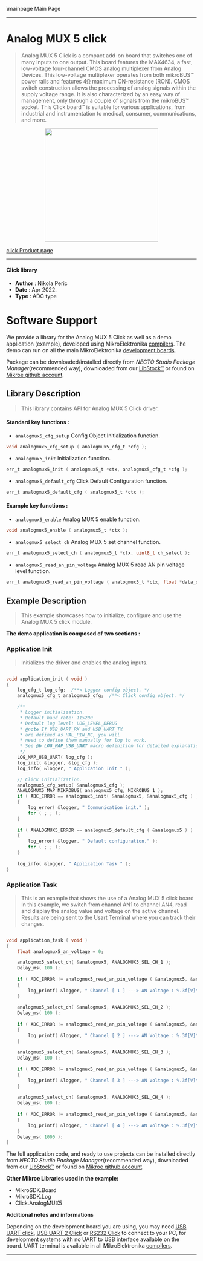 \mainpage Main Page

---
# Analog MUX 5 click

> Analog MUX 5 Click is a compact add-on board that switches one of many inputs to one output. This board features the MAX4634, a fast, low-voltage four-channel CMOS analog multiplexer from Analog Devices. This low-voltage multiplexer operates from both mikroBUS™ power rails and features 4Ω maximum ON-resistance (RON). CMOS switch construction allows the processing of analog signals within the supply voltage range. It is also characterized by an easy way of management, only through a couple of signals from the mikroBUS™ socket. This Click board™ is suitable for various applications, from industrial and instrumentation to medical, consumer, communications, and more.

<p align="center">
  <img src="https://download.mikroe.com/images/click_for_ide/analogmux5_click.png" height=300px>
</p>

[click Product page](https://www.mikroe.com/analog-mux-5-click)

---


#### Click library

- **Author**        : Nikola Peric
- **Date**          : Apr 2022.
- **Type**          : ADC type


# Software Support

We provide a library for the Analog MUX 5 Click
as well as a demo application (example), developed using MikroElektronika
[compilers](https://www.mikroe.com/necto-studio).
The demo can run on all the main MikroElektronika [development boards](https://www.mikroe.com/development-boards).

Package can be downloaded/installed directly from *NECTO Studio Package Manager*(recommended way), downloaded from our [LibStock&trade;](https://libstock.mikroe.com) or found on [Mikroe github account](https://github.com/MikroElektronika/mikrosdk_click_v2/tree/master/clicks).

## Library Description

> This library contains API for Analog MUX 5 Click driver.

#### Standard key functions :

- `analogmux5_cfg_setup` Config Object Initialization function.
```c
void analogmux5_cfg_setup ( analogmux5_cfg_t *cfg );
```

- `analogmux5_init` Initialization function.
```c
err_t analogmux5_init ( analogmux5_t *ctx, analogmux5_cfg_t *cfg );
```

- `analogmux5_default_cfg` Click Default Configuration function.
```c
err_t analogmux5_default_cfg ( analogmux5_t *ctx );
```

#### Example key functions :

- `analogmux5_enable` Analog MUX 5 enable function.
```c
void analogmux5_enable ( analogmux5_t *ctx );
```

- `analogmux5_select_ch` Analog MUX 5 set channel function.
```c
err_t analogmux5_select_ch ( analogmux5_t *ctx, uint8_t ch_select );
```

- `analogmux5_read_an_pin_voltage` Analog MUX 5 read AN pin voltage level function.
```c
err_t analogmux5_read_an_pin_voltage ( analogmux5_t *ctx, float *data_out );
```

## Example Description

> This example showcases how to initialize, configure and use the Analog MUX 5 click module.

**The demo application is composed of two sections :**

### Application Init

> Initializes the driver and enables the analog inputs.

```c

void application_init ( void )
{
    log_cfg_t log_cfg;  /**< Logger config object. */
    analogmux5_cfg_t analogmux5_cfg;  /**< Click config object. */

    /** 
     * Logger initialization.
     * Default baud rate: 115200
     * Default log level: LOG_LEVEL_DEBUG
     * @note If USB_UART_RX and USB_UART_TX 
     * are defined as HAL_PIN_NC, you will 
     * need to define them manually for log to work. 
     * See @b LOG_MAP_USB_UART macro definition for detailed explanation.
     */
    LOG_MAP_USB_UART( log_cfg );
    log_init( &logger, &log_cfg );
    log_info( &logger, " Application Init " );

    // Click initialization.
    analogmux5_cfg_setup( &analogmux5_cfg );
    ANALOGMUX5_MAP_MIKROBUS( analogmux5_cfg, MIKROBUS_1 );
    if ( ADC_ERROR == analogmux5_init( &analogmux5, &analogmux5_cfg ) )
    {
        log_error( &logger, " Communication init." );
        for ( ; ; );
    }
    
    if ( ANALOGMUX5_ERROR == analogmux5_default_cfg ( &analogmux5 ) )
    {
        log_error( &logger, " Default configuration." );
        for ( ; ; );
    }
    
    log_info( &logger, " Application Task " );
}

```

### Application Task

> This is an example that shows the use of a Analog MUX 5 click board
> In this example, we switch from channel AN1 to channel AN4, 
> read and display the analog value and voltage on the active channel.
> Results are being sent to the Usart Terminal where you can track their changes.

```c

void application_task ( void ) 
{
    float analogmux5_an_voltage = 0;

    analogmux5_select_ch( &analogmux5, ANALOGMUX5_SEL_CH_1 );
    Delay_ms( 100 );
        
    if ( ADC_ERROR != analogmux5_read_an_pin_voltage ( &analogmux5, &analogmux5_an_voltage ) ) 
    {
        log_printf( &logger, " Channel [ 1 ] ---> AN Voltage : %.3f[V]\r\n\n", analogmux5_an_voltage );
    }
    
    analogmux5_select_ch( &analogmux5, ANALOGMUX5_SEL_CH_2 );
    Delay_ms( 100 );
        
    if ( ADC_ERROR != analogmux5_read_an_pin_voltage ( &analogmux5, &analogmux5_an_voltage ) ) 
    {
        log_printf( &logger, " Channel [ 2 ] ---> AN Voltage : %.3f[V]\r\n\n", analogmux5_an_voltage );
    }
    
    analogmux5_select_ch( &analogmux5, ANALOGMUX5_SEL_CH_3 );
    Delay_ms( 100 );
        
    if ( ADC_ERROR != analogmux5_read_an_pin_voltage ( &analogmux5, &analogmux5_an_voltage ) ) 
    {
        log_printf( &logger, " Channel [ 3 ] ---> AN Voltage : %.3f[V]\r\n\n", analogmux5_an_voltage );
    }
    
    analogmux5_select_ch( &analogmux5, ANALOGMUX5_SEL_CH_4 );
    Delay_ms( 100 );
        
    if ( ADC_ERROR != analogmux5_read_an_pin_voltage ( &analogmux5, &analogmux5_an_voltage ) ) 
    {
        log_printf( &logger, " Channel [ 4 ] ---> AN Voltage : %.3f[V]\r\n\n", analogmux5_an_voltage );
    }
    Delay_ms( 1000 );
}

```

The full application code, and ready to use projects can be installed directly from *NECTO Studio Package Manager*(recommended way), downloaded from our [LibStock&trade;](https://libstock.mikroe.com) or found on [Mikroe github account](https://github.com/MikroElektronika/mikrosdk_click_v2/tree/master/clicks).

**Other Mikroe Libraries used in the example:**

- MikroSDK.Board
- MikroSDK.Log
- Click.AnalogMUX5

**Additional notes and informations**

Depending on the development board you are using, you may need
[USB UART click](https://www.mikroe.com/usb-uart-click),
[USB UART 2 Click](https://www.mikroe.com/usb-uart-2-click) or
[RS232 Click](https://www.mikroe.com/rs232-click) to connect to your PC, for
development systems with no UART to USB interface available on the board. UART
terminal is available in all MikroElektronika
[compilers](https://shop.mikroe.com/compilers).

---

